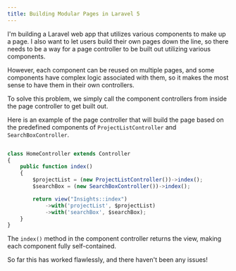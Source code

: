```yaml
---
title: Building Modular Pages in Laravel 5
---
```


I'm building a Laravel web app that utilizes various components to make up a page. I also want to let users build their own pages down the line, so there needs to be a way for a page controller to be built out utilizing various components.

However, each component can be reused on multiple pages, and some components have complex logic associated with them, so it makes the most sense to have them in their own controllers.

To solve this problem, we simply call the component controllers from inside the page controller to get built out.

Here is an example of the page controller that will build the page based on the predefined components of `ProjectListController` and `SearchBoxController`.

```javascript

class HomeController extends Controller  
{
    public function index()
    {
        $projectList = (new ProjectListController())->index();
        $searchBox = (new SearchBoxController())->index();

        return view("Insights::index")
            ->with('projectList', $projectList)
            ->with('searchBox', $searchBox);
    }
}
```

The `index()` method in the component controller returns the view, making each component fully self-contained.

So far this has worked flawlessly, and there haven't been any issues!
